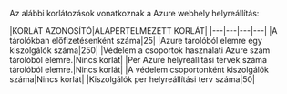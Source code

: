 <properties
   pageTitle="Webhely helyreállítási korlátozza a táblázat"
   description="Ismerteti rendszer webhely helyreállítási."
   services="site recovery"
   documentationCenter="NA"
   authors="csilauraa"
   manager="jwhit"
   editor="" />
<tags
   ms.service="site recovery"
   ms.devlang="NA"
   ms.topic="article"
   ms.tgt_pltfrm="NA"
   ms.workload="TBD"
   ms.date="07/06/2015"
   ms.author="lauraa" />


Az alábbi korlátozások vonatkoznak a Azure webhely helyreállítás:


|KORLÁT AZONOSÍTÓ|ALAPÉRTELMEZETT KORLÁT|
|---|---|---|---|
|A tárolókban előfizetésenként száma|25|
|Azure tárolóból elemre egy kiszolgálók száma|250|
|Védelem a csoportok használati Azure szám tárolóból elemre.|Nincs korlát|
|Per Azure helyreállítási tervek száma tárolóból elemre.|Nincs korlát|
|A védelem csoportonként kiszolgálók száma|Nincs korlát|
|Kiszolgálók per helyreállítási terv száma|50|
